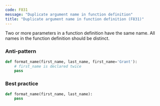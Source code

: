 ```yaml
---
code: F831
message: "Duplicate argument name in function definition"
title: "Duplicate argument name in function definition (F831)"
---
```


Two or more parameters in a function definition have the same name. All names in the function definition should be distinct.

### Anti-pattern

```python
def format_name(first_name, last_name, first_name='Grant'):
    # first_name is declared twice
    pass
```

### Best practice

```python
def format_name(first_name, last_name):
    pass
```
